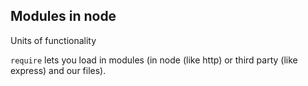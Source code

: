## Modules in node
Units of functionality

`require` lets you load in modules (in node (like http) or third party (like express) and our files).

